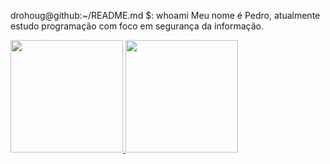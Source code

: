 drohoug@github:~/README.md $: whoami
Meu nome é Pedro, atualmente estudo programação com foco em segurança da informação. 


<dlv>
  <a href="https://github.com/drohoug">
  <img height="180cm" src="https://github-readme-stats.vercel.app/api?username=drohoug&show_icons=true&theme=chartreuse-dark&includ_all_comits=true&count_private=true"/>

<img height="180" src="https://github-readme-stats.vercel.app/api/top-langs/?username=drohoug&layout-compact&langs_count&theme=chartreuse-dark"/>

</div>

